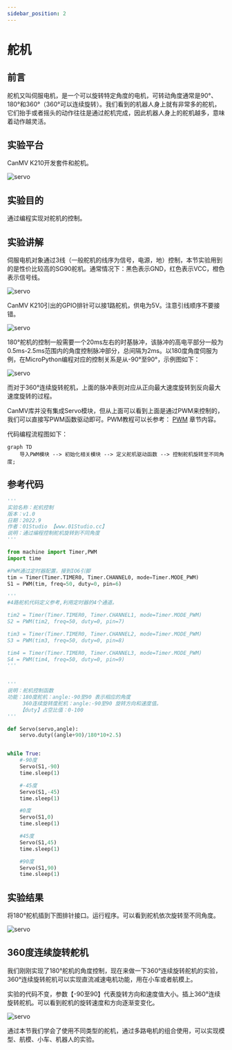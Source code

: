 ```yaml
---
sidebar_position: 2
---
```


# 舵机

## 前言
舵机又叫伺服电机，是一个可以旋转特定角度的电机，可转动角度通常是90°、180°和360°（360°可以连续旋转）。我们看到的机器人身上就有非常多的舵机，它们抬手或者摇头的动作往往是通过舵机完成，因此机器人身上的舵机越多，意味着动作越灵活。

## 实验平台

CanMV K210开发套件和舵机。

![servo](./img/servo/servo1.png)

## 实验目的
通过编程实现对舵机的控制。

## 实验讲解

伺服电机对象通过3线（一般舵机的线序为信号，电源，地）控制，本节实验用到的是性价比较高的SG90舵机。通常情况下：黑色表示GND，红色表示VCC，橙色表示信号线。

![servo](./img/servo/servo2.png)

CanMV K210引出的GPIO排针可以接1路舵机，供电为5V。注意引线顺序不要接错。

![servo](./img/servo/servo3.png)

180°舵机的控制一般需要一个20ms左右的时基脉冲，该脉冲的高电平部分一般为0.5ms-2.5ms范围内的角度控制脉冲部分，总间隔为2ms。以180度角度伺服为例，在MicroPython编程对应的控制关系是从-90°至90°，示例图如下：

![servo](./img/servo/servo4.jpg)

而对于360°连续旋转舵机，上面的脉冲表则对应从正向最大速度旋转到反向最大速度旋转的过程。

CanMV库并没有集成Servo模块，但从上面可以看到上面是通过PWM来控制的，我们可以直接写PWM函数驱动即可。PWM教程可以长参考： [PWM](../basic_examples/pwm_beep.md) 章节内容。

代码编程流程图如下：




```mermaid
graph TD
    导入PWM模块 --> 初始化相关模块 --> 定义舵机驱动函数 --> 控制舵机旋转至不同角度;
```

## 参考代码

```python
'''
实验名称：舵机控制
版本：v1.0
日期：2022.9
作者：01Studio 【www.01Studio.cc】
说明：通过编程控制舵机旋转到不同角度
'''

from machine import Timer,PWM
import time

#PWM通过定时器配置，接到IO6引脚
tim = Timer(Timer.TIMER0, Timer.CHANNEL0, mode=Timer.MODE_PWM)
S1 = PWM(tim, freq=50, duty=0, pin=6)

'''
#4路舵机代码定义参考,利用定时器的4个通道。

tim2 = Timer(Timer.TIMER0, Timer.CHANNEL1, mode=Timer.MODE_PWM)
S2 = PWM(tim2, freq=50, duty=0, pin=7)

tim3 = Timer(Timer.TIMER0, Timer.CHANNEL2, mode=Timer.MODE_PWM)
S3 = PWM(tim3, freq=50, duty=0, pin=8)

tim4 = Timer(Timer.TIMER0, Timer.CHANNEL3, mode=Timer.MODE_PWM)
S4 = PWM(tim4, freq=50, duty=0, pin=9)
'''


'''
说明：舵机控制函数
功能：180度舵机：angle:-90至90 表示相应的角度
     360连续旋转度舵机：angle:-90至90 旋转方向和速度值。
    【duty】占空比值：0-100
'''

def Servo(servo,angle):
    servo.duty((angle+90)/180*10+2.5)


while True:
    #-90度
    Servo(S1,-90)
    time.sleep(1)

    #-45度
    Servo(S1,-45)
    time.sleep(1)

    #0度
    Servo(S1,0)
    time.sleep(1)

    #45度
    Servo(S1,45)
    time.sleep(1)

    #90度
    Servo(S1,90)
    time.sleep(1)

```

## 实验结果

将180°舵机插到下图排针接口。运行程序。可以看到舵机依次旋转至不同角度。

![servo](./img/servo/servo3.png)

## 360度连续旋转舵机

我们刚刚实现了180°舵机的角度控制，现在来做一下360°连续旋转舵机的实验，360°连续旋转舵机可以实现直流减速电机功能，用在小车或者航模上。

实验的代码不变，参数【-90至90】代表旋转方向和速度值大小。插上360°连续旋转舵机。可以看到舵机的旋转速度和方向逐渐变变化。

![servo](./img/servo/servo5.png)

通过本节我们学会了使用不同类型的舵机，通过多路电机的组合使用，可以实现模型、航模、小车、机器人的实验。